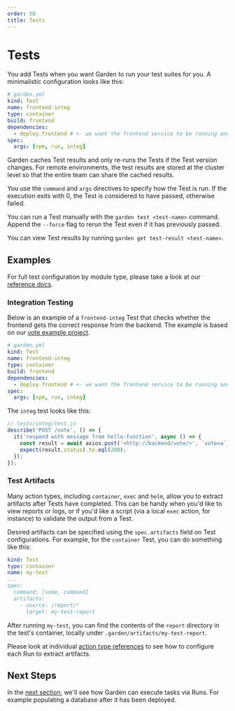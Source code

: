 ```yaml
---
order: 50
title: Tests
---
```


# Tests

You add Tests when you want Garden to run your test suites for you. A minimalistic configuration looks like this:

```yaml
# garden.yml
kind: Test
name: frontend-integ
type: container
build: frontend
dependencies:
  - deploy.frontend # <- we want the frontend service to be running and up-to-date for this test
spec:
  args: [npm, run, integ]
```

Garden caches Test results and only re-runs the Tests if the Test version changes. For remote environments, the test results are stored at the cluster level so that the entire team can share the cached results. 

You use the `command` and `args` directives to specify how the Test is run. If the execution exits with 0, the Test is considered to have passed, otherwise failed.

You can run a Test manually with the `garden test <test-name>` command. Append the `--force` flag to rerun the Test even if it has previously passed. 

You can view Test results by running `garden get test-result <test-name>`.

## Examples

For full test configuration by module type, please take a look at our [reference docs](../reference/module-types/README.md).

### Integration Testing

Below is an example of a `frontend-integ` Test that checks whether the frontend gets the correct response from the backend. The example is based on our [vote example project](../..//examples/vote/vote/garden.yml).

```yaml
# garden.yml
kind: Test
name: frontend-integ
type: container
build: frontend
dependencies:
  - deploy.frontend # <- we want the frontend service to be running and up-to-date for this test
spec:
  args: [npm, run, integ]
```

The `integ` test looks like this:

```javascript
// tests/integ/test.js
describe('POST /vote', () => {
  it('respond with message from hello-function', async () => {
    const result = await axios.post('<http://backend/vote/>', `vote=a`);
    expect(result.status).to.eql(200);
  });
});
```

### Test Artifacts

Many action types, including `container`, `exec` and `helm`, allow you to extract artifacts after Tests have completed. This can be handy when you'd like to view reports or logs, or if you'd like a script (via a local `exec` action, for instance) to validate the output from a Test.

Desired artifacts can be specified using the `spec.artifacts` field on Test configurations. For example, for the `container` Test, you can do something like this:

```yaml
kind: Test
type: container
name: my-test
...
spec:
  command: [some, command]
  artifacts:
    - source: /report/*
      target: my-test-report
```

After running `my-test`, you can find the contents of the `report` directory in the test's container, locally under `.garden/artifacts/my-test-report`.

Please look at individual [action type references](../reference/action-types/README.md) to see how to configure each Run to extract artifacts.

## Next Steps

In the [next section](./tasks.md), we'll see how Garden can execute tasks via Runs. For example populating a database after it has been deployed.
